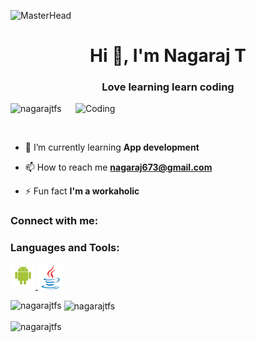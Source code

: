 ![MasterHead](https://1.bp.blogspot.com/-7A4WynwLsMw/XbBpCXG8fHI/AAAAAAAAMt4/uOa1bpLskYgrwGbllhSu2SDj_Mig8SXJQCLcBGAsYHQ/s1600/2000_600px.gif)
<h1 align="center">Hi 👋, I'm Nagaraj T</h1>
<h3 align="center">Love learning learn coding</h3>
<img align="right" alt="Coding" width="400" src=https://cdn.dribbble.com/users/1162077/screenshots/3848914/programmer.gif>
<p align="left"> <img src="https://komarev.com/ghpvc/?username=nagarajtfs&label=Profile%20views&color=0e75b6&style=flat" alt="nagarajtfs" /> </p>

<p align="left"> <a href="https://twitter.com/" target="blank"><img src="https://img.shields.io/twitter/follow/?logo=twitter&style=for-the-badge" alt="" /></a> </p>

- 🌱 I’m currently learning **App development**

- 📫 How to reach me **nagaraj673@gmail.com**

- ⚡ Fun fact **I'm a workaholic**

<h3 align="left">Connect with me:</h3>
<p align="left">
</p>

<h3 align="left">Languages and Tools:</h3>
<p align="left"> <a href="https://developer.android.com" target="_blank" rel="noreferrer"> <img src="https://raw.githubusercontent.com/devicons/devicon/master/icons/android/android-original-wordmark.svg" alt="android" width="40" height="40"/> </a> <a href="https://www.java.com" target="_blank" rel="noreferrer"> <img src="https://raw.githubusercontent.com/devicons/devicon/master/icons/java/java-original.svg" alt="java" width="40" height="40"/> </a> </p>

<p><img align="left" src="https://github-readme-stats.vercel.app/api/top-langs?username=nagarajtfs&show_icons=true&locale=en&layout=compact" alt="nagarajtfs" /></p>

<p>&nbsp;<img align="center" src="https://github-readme-stats.vercel.app/api?username=nagarajtfs&show_icons=true&locale=en" alt="nagarajtfs" /></p>

<p><img align="center" src="https://github-readme-streak-stats.herokuapp.com/?user=nagarajtfs&" alt="nagarajtfs" /></p>

